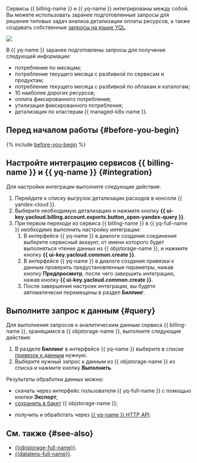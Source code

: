 Сервисы {{ billing-name }} и {{ yq-name }} интегрированы между собой. Вы можете использовать заранее подготовленные запросы для решения типовых задач анализа детализации оплаты ресурсов, а также создавать собственные [запросы на языке YQL](../yql-tutorials/index.md).

![](../../_assets/query/billing-query.png)

В {{ yq-name }} заранее подготовлены запросы для получения следующей информации:

* потребление по месяцам;
* потребление текущего месяца с разбивкой по сервисам и продуктам;
* потребление текущего месяца с разбивкой по облакам и каталогам;
* 10 наиболее дорогих ресурсов;
* оплата фиксированного потребления;
* утилизация фиксированного потребления;
* детализация по кластерам {{ managed-k8s-name }}.

## Перед началом работы {#before-you-begin}

{% include [before-you-begin](../../_tutorials/_tutorials_includes/before-you-begin.md) %}

## Настройте интеграцию сервисов {{ billing-name }} и {{ yq-name }} {#integration}

Для настройки интеграции выполните следующие действия:

1. Перейдите к списку выгрузок детализации расходов в консоли {{ yandex-cloud }}.
1. Выберите необходимую детализацию и нажмите кнопку **{{ ui-key.yacloud.billing.account.exports.button_open-yandex-query }}**.
1. При первом переходе из сервиса {{ billing-name }} в {{ yq-full-name }} необходимо выполнить настройку интеграции:
   1. В интерфейсе {{ yq-name }} в диалоге создания соединения выберите сервисный аккаунт, от имени которого будет выполняться чтение данных из {{ objstorage-name }}, и нажмите кнопку **{{ ui-key.yacloud.common.create }}**.
   1. В интерфейсе {{ yq-name }} в диалоге создания привязки к данным проверить предустановленные параметры, нажав кнопку **Предпросмотр**, после чего завершить интеграцию, нажав кнопку **{{ ui-key.yacloud.common.create }}**.
   1. После завершения настроек интеграции, вы будете автоматически перемещены в раздел **Биллинг**.

## Выполните запрос к данным {#query}

Для выполнения запросов к аналитическим данным сервиса {{ billing-name }}, хранящимся в {{ objstorage-name }}, выполните следующие действия:

1. В разделе **Биллинг** в интерфейсе {{ yq-name }} выберите в списке [привязок к данным](../../query/concepts/glossary.md#binding) нужную.
1. Выберите нужный запрос к данным из {{ objstorage-name }} из списка и нажмите кнопку **Выполнить**.

Результаты обработки данных можно:

* скачать через интерфейс пользователя {{ yq-full-name }} с помощью кнопки **Экспорт**;
* [сохранить в бакет](../../query/sources-and-sinks/object-storage-write.md) {{ objstorage-name }};
<!-- * [визуализировать](../../query/tutorials/datalens.md) в {{ datalens-full-name }}; -->
* получить и обработать через [{{ yq-name }} HTTP API](../api/index.md).

## См. также {#see-also}

* [{{objstorage-full-name}}](../../storage/).
* [{{datalens-full-name}}](../../datalens/).
